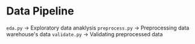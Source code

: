 # Data Pipeline


`eda.py` -> Exploratory data anaklysis
`preprocess.py` -> Preprocessing data warehouse's data
`validate.py` -> Validating preprocessed data


